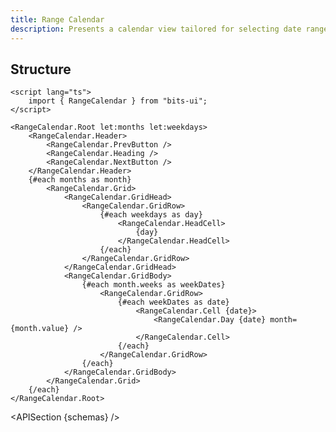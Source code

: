 ```yaml
---
title: Range Calendar
description: Presents a calendar view tailored for selecting date ranges.
---
```


<script>
	import { APISection, ComponentPreview, RangeCalendarDemo } from '@/components/index.js'
	export let schemas;
</script>

<ComponentPreview name="range-calendar-demo" comp="Range Calendar">

<RangeCalendarDemo slot="preview" />

</ComponentPreview>

## Structure

```svelte
<script lang="ts">
	import { RangeCalendar } from "bits-ui";
</script>

<RangeCalendar.Root let:months let:weekdays>
	<RangeCalendar.Header>
		<RangeCalendar.PrevButton />
		<RangeCalendar.Heading />
		<RangeCalendar.NextButton />
	</RangeCalendar.Header>
	{#each months as month}
		<RangeCalendar.Grid>
			<RangeCalendar.GridHead>
				<RangeCalendar.GridRow>
					{#each weekdays as day}
						<RangeCalendar.HeadCell>
							{day}
						</RangeCalendar.HeadCell>
					{/each}
				</RangeCalendar.GridRow>
			</RangeCalendar.GridHead>
			<RangeCalendar.GridBody>
				{#each month.weeks as weekDates}
					<RangeCalendar.GridRow>
						{#each weekDates as date}
							<RangeCalendar.Cell {date}>
								<RangeCalendar.Day {date} month={month.value} />
							</RangeCalendar.Cell>
						{/each}
					</RangeCalendar.GridRow>
				{/each}
			</RangeCalendar.GridBody>
		</RangeCalendar.Grid>
	{/each}
</RangeCalendar.Root>
```

<APISection {schemas} />
